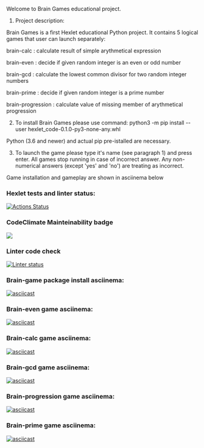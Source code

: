 Welcome to Brain Games educational project.

1. Project description:

Brain Games is a first Hexlet educational Python project. It contains 5 logical games that user can launch separately:

brain-calc              : calculate result of simple arythmetical expression

brain-even              : decide if given random integer is an even or odd number

brain-gcd               : calculate the lowest common divisor for two random integer numbers

brain-prime             : decide if given random integer is a prime number

brain-progression       : calculate value of missing member of arythmetical progression 

2. To install Brain Games please use command:
python3 -m pip install --user hexlet_code-0.1.0-py3-none-any.whl

Python (3.6 and newer) and actual pip pre-istalled are necessary.

3. To launch the game please type it's name (see paragraph 1) and press enter.
All games stop running in case of incorrect answer.
Any non-numerical answers (except 'yes' and 'no') are treating as incorrect.

Game installation and gameplay are shown in asciinema below

### Hexlet tests and linter status:
[![Actions Status](https://github.com/AlexMusin/python-project-lvl1/workflows/hexlet-check/badge.svg)](https://github.com/AlexMusin/python-project-lvl1/actions)

### CodeClimate Mainteinability badge
<a href="https://codeclimate.com/github/AlexMusin/python-project-lvl1/maintainability"><img src="https://api.codeclimate.com/v1/badges/ba122e5ebf1e5392469f/maintainability" /></a>

### Linter code check
[![Linter status](https://github.com/AlexMusin/python-project-lvl1/workflows/linter-check/badge.svg)](https://github.com/AlexMusin/python-project-lvl1/actions)


### Brain-game package install asciinema:
[![asciicast](https://asciinema.org/a/UorifUpPmhLiZzmVTALR10Fsn.svg)](https://asciinema.org/a/UorifUpPmhLiZzmVTALR10Fsn)

### Brain-even game asciinema:
[![asciicast](https://asciinema.org/a/T9Fl67Ab0GlsYuJiqUOVAKCbE.svg)](https://asciinema.org/a/T9Fl67Ab0GlsYuJiqUOVAKCbE)

### Brain-calc game asciinema:
[![asciicast](https://asciinema.org/a/j6ymO6A9frLv3X2en9mvOFOky.svg)](https://asciinema.org/a/j6ymO6A9frLv3X2en9mvOFOky)

### Brain-gcd game asciinema:
[![asciicast](https://asciinema.org/a/iatblbGpjdmfvTi5kHDHFaU6m.svg)](https://asciinema.org/a/iatblbGpjdmfvTi5kHDHFaU6m)

### Brain-progression game asciinema:
[![asciicast](https://asciinema.org/a/e7ueIZ50MAtjzKwrHicSpSliK.svg)](https://asciinema.org/a/e7ueIZ50MAtjzKwrHicSpSliK)

### Brain-prime game asciinema:
[![asciicast](https://asciinema.org/a/udIUnSQuDctzbavWhAYhJbKXA.svg)](https://asciinema.org/a/udIUnSQuDctzbavWhAYhJbKXA)
